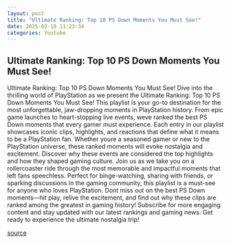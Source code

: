 ```yaml
---
layout: post
title: "Ultimate Ranking: Top 10 PS Down Moments You Must See!"
date: 2025-02-10 11:23:34
categories: Youtube
---
```


## Ultimate Ranking: Top 10 PS Down Moments You Must See!

Ultimate Ranking: Top 10 PS Down Moments You Must See!
Dive into the thrilling world of PlayStation as we present the Ultimate Ranking: Top 10 PS Down Moments You Must See! This playlist is your go-to destination for the most unforgettable, jaw-dropping moments in PlayStation history. From epic game launches to heart-stopping live events, weve ranked the best PS Down moments that every gamer must experience.
Each entry in our playlist showcases iconic clips, highlights, and reactions that define what it means to be a PlayStation fan. Whether youre a seasoned gamer or new to the PlayStation universe, these ranked moments will evoke nostalgia and excitement. Discover why these events are considered the top highlights and how they shaped gaming culture.
Join us as we take you on a rollercoaster ride through the most memorable and impactful moments that left fans speechless. Perfect for binge-watching, sharing with friends, or sparking discussions in the gaming community, this playlist is a must-see for anyone who loves PlayStation.
Dont miss out on the best PS Down moments—hit play, relive the excitement, and find out why these clips are ranked among the greatest in gaming history! Subscribe for more engaging content and stay updated with our latest rankings and gaming news. Get ready to experience the ultimate nostalgia trip!

[source](https://www.youtube.com/playlist?list=PL947U8j0XRTx7HNHzHK2IJPa4sqO9Ohxh)